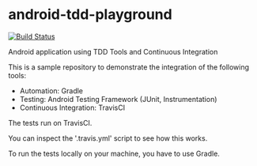 android-tdd-playground
======================

[![Build Status](https://travis-ci.org/dagezi/android-tdd-playground.png?branch=master)](https://travis-ci.org/dagezi/android-tdd-playground)

Android application using TDD Tools and Continuous Integration

This is a sample repository to demonstrate the integration of the following tools:

- Automation:             Gradle
- Testing:                Android Testing Framework (JUnit, Instrumentation)
- Continuous Integration: TravisCI

The tests run on TravisCI.

You can inspect the '.travis.yml' script to see how this works.

To run the tests locally on your machine, you have to use Gradle.